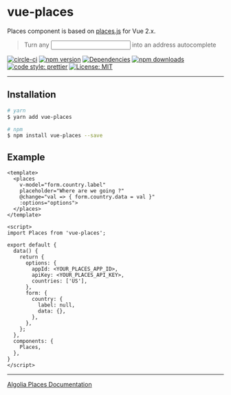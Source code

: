 # vue-places

Places component is based on [places.js](https://github.com/algolia/places) for Vue 2.x.

> Turn any <input> into an address autocomplete

[![circle-ci][circle-src]][circle-href]
[![npm version][npm-version-src]][npm-version-href]
[![Dependencies][david-dm-src]][david-dm-href]
[![npm downloads][npm-downloads-src]][npm-downloads-href]
[![code style: prettier](https://img.shields.io/badge/code_style-airbnb/prettier-FF5A5F.svg?style=flat-square)](https://github.com/airbnb/javascript)
[![License: MIT](https://img.shields.io/badge/License-MIT-black.svg?style=flat-square)](https://opensource.org/licenses/MIT)


---

## Installation

```bash
# yarn
$ yarn add vue-places

# npm
$ npm install vue-places --save
```

## Example

```vue
<template>
  <places
    v-model="form.country.label"
    placeholder="Where are we going ?"
    @change="val => { form.country.data = val }"
    :options="options">
  </places>
</template>

<script>
import Places from 'vue-places';

export default {
  data() {
    return {
      options: {
        appId: <YOUR_PLACES_APP_ID>,
        apiKey: <YOUR_PLACES_API_KEY>,
        countries: ['US'],
      },
      form: {
        country: {
          label: null,
          data: {},
        },
      },
    };
  },
  components: {
    Places,
  },
}
</script>
```

---

[Algolia Places Documentation](https://community.algolia.com/places/documentation.html#options)

<!-- Badges -->

[npm-version-src]: https://img.shields.io/npm/dt/vue-places.svg?style=flat-square
[npm-version-href]: https://npmjs.com/package/vue-places
[circle-src]: https://circleci.com/gh/Gomah/vue-places.svg?style=shield
[circle-href]: https://circleci.com/gh/Gomah/vue-places
[npm-downloads-src]: https://img.shields.io/npm/v/vue-places/latest.svg?style=flat-square
[npm-downloads-href]: https://npmjs.com/package/vue-places
[david-dm-src]: https://david-dm.org/gomah/vue-places/status.svg?style=flat-square
[david-dm-href]: https://david-dm.org/gomah/vue-places
